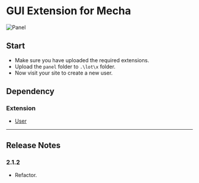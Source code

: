 GUI Extension for Mecha
=======================

![Panel](https://user-images.githubusercontent.com/1669261/70392346-c92a9a00-1a11-11ea-8c55-8d2a8abe5b08.png)

Start
-----

 - Make sure you have uploaded the required extensions.
 - Upload the `panel` folder to `.\lot\x` folder.
 - Now visit your site to create a new user.

Dependency
----------

### Extension

 - [User](https://github.com/mecha-cms/x.user)

---

Release Notes
-------------

### 2.1.2

 - Refactor.
